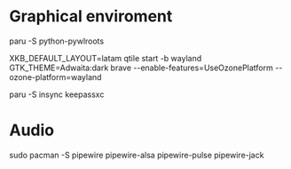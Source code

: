 # Graphical enviroment
paru -S python-pywlroots


XKB_DEFAULT_LAYOUT=latam qtile start -b wayland
GTK_THEME=Adwaita:dark brave --enable-features=UseOzonePlatform --ozone-platform=wayland

paru -S insync keepassxc


# Audio
sudo pacman -S pipewire pipewire-alsa pipewire-pulse pipewire-jack

